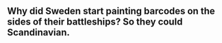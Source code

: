 ## Why did Sweden start painting barcodes on the sides of their battleships? So they could Scandinavian.